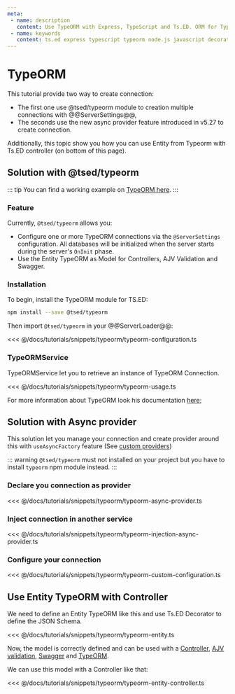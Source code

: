 ```yaml
---
meta:
 - name: description
   content: Use TypeORM with Express, TypeScript and Ts.ED. ORM for TypeScript and JavaScript (ES7, ES6, ES5). Supports MySQL, PostgreSQL, MariaDB, SQLite, MS SQL Server, Oracle, WebSQL databases. Works in NodeJS, Browser, Ionic, Cordova and Electron platforms.
 - name: keywords
   content: ts.ed express typescript typeorm node.js javascript decorators
---
```

# TypeORM
<Badge text="beta" type="warn"/> <Badge text="Contributors are welcome" />

<Banner src="https://github.com/typeorm/typeorm/raw/master/resources/logo_big.png" href="https://typeorm.io/" height="128" />

This tutorial provide two way to create connection:

- The first one use @tsed/typeorm module to creation multiple connections with @@ServerSettings@@,
- The seconds use the new async provider feature introduced in v5.27 to create connection.

Additionally, this topic show you how you can use Entity from Typeorm with Ts.ED controller (on bottom of this page).

## Solution with @tsed/typeorm

::: tip
You can find a working example on [TypeORM here](https://github.com/TypedProject/tsed-example-typeorm).
:::

### Feature

Currently, `@tsed/typeorm` allows you:

- Configure one or more TypeORM connections via the `@ServerSettings` configuration. All databases will be initialized when the server starts during the server's `OnInit` phase.
- Use the Entity TypeORM as Model for Controllers, AJV Validation and Swagger.

### Installation

To begin, install the TypeORM module for TS.ED:
```bash
npm install --save @tsed/typeorm
```

Then import `@tsed/typeorm` in your @@ServerLoader@@:

<<< @/docs/tutorials/snippets/typeorm/typeorm-configuration.ts

### TypeORMService

TypeORMService let you to retrieve an instance of TypeORM Connection.

<<< @/docs/tutorials/snippets/typeorm/typeorm-usage.ts

For more information about TypeORM look his documentation [here](https://github.com/typeorm/typeorm);

## Solution with Async provider

This solution let you manage your connection and create provider around this with `useAsyncFactory` feature (See [custom providers](/packages/vuepress-theme-tsed/docs/custom-provider.md)) 

::: warning
`@tsed/typeorm` must not installed on your project but you have to install `typeorm` npm module instead.
:::

### Declare you connection as provider

<<< @/docs/tutorials/snippets/typeorm/typeorm-async-provider.ts

### Inject connection in another service

<<< @/docs/tutorials/snippets/typeorm/typeorm-injection-async-provider.ts

### Configure your connection

<<< @/docs/tutorials/snippets/typeorm/typeorm-custom-configuration.ts

## Use Entity TypeORM with Controller

We need to define an Entity TypeORM like this and use Ts.ED Decorator to define the JSON Schema.

<<< @/docs/tutorials/snippets/typeorm/typeorm-entity.ts

Now, the model is correctly defined and can be used with a [Controller](/packages/vuepress-theme-tsed/docs/controllers.md), [AJV validation](/tutorials/ajv.md),
[Swagger](/tutorials/swagger.md) and [TypeORM](https://github.com/typeorm/typeorm).

We can use this model with a Controller like that:

<<< @/docs/tutorials/snippets/typeorm/typeorm-entity-controller.ts


